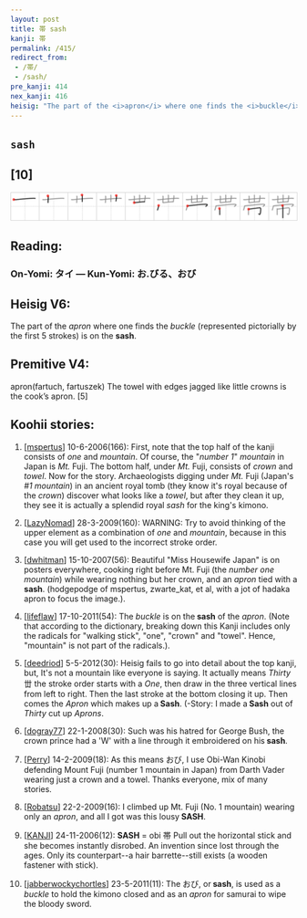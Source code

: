 ```yaml
---
layout: post
title: 帯 sash
kanji: 帯
permalink: /415/
redirect_from:
 - /帯/
 - /sash/
pre_kanji: 414
nex_kanji: 416
heisig: "The part of the <i>apron</i> where one finds the <i>buckle</i> (represented pictorially by the first 5 strokes) is on the <b>sash</b>. apron(fartuch, fartuszek) The towel with edges jagged like little crowns is the cook’s apron. [5]"
---
```


## `sash`

## [10]

<div class="stroke"><img src="../images/E5B8AF.png" /></div>

## Reading:

### On-Yomi: タイ &mdash; Kun-Yomi: お.びる、おび

## Heisig V6:

The part of the <i>apron</i> where one finds the <i>buckle</i> (represented pictorially by the first 5 strokes) is on the <b>sash</b>.

## Premitive V4:

apron(fartuch, fartuszek) The towel with edges jagged like little crowns is the cook’s apron. [5]

## Koohii stories:

1) [<a href="http://kanji.koohii.com/profile/mspertus">mspertus</a>] 10-6-2006(166): First, note that the top half of the kanji consists of <em>one</em> and <em>mountain</em>. Of course, the &quot;<em>number 1</em>&quot; <em>mountain</em> in Japan is <em>Mt.</em> Fuji. The bottom half, under <em>Mt.</em> Fuji, consists of <em>crown</em> and <em>towel</em>. Now for the story. Archaeologists digging under <em>Mt.</em> Fuji (Japan&#039;s <em>#1</em> <em>mountain</em>) in an ancient royal tomb (they know it&#039;s royal because of the <em>crown</em>) discover what looks like a <em>towel</em>, but after they clean it up, they see it is actually a splendid royal <em>sash</em> for the king&#039;s kimono.

2) [<a href="http://kanji.koohii.com/profile/LazyNomad">LazyNomad</a>] 28-3-2009(160): WARNING: Try to avoid thinking of the upper element as a combination of <em>one</em> and <em>mountain</em>, because in this case you will get used to the incorrect stroke order.

3) [<a href="http://kanji.koohii.com/profile/dwhitman">dwhitman</a>] 15-10-2007(56): Beautiful &quot;Miss Housewife Japan&quot; is on posters everywhere, cooking right before Mt. Fuji (the <em>number one</em> <em>mountain</em>) while wearing nothing but her crown, and an <em>apron</em> tied with a<strong> sash</strong>. (hodgepodge of mspertus, zwarte_kat, et al, with a jot of hadaka apron to focus the image.).

4) [<a href="http://kanji.koohii.com/profile/lifeflaw">lifeflaw</a>] 17-10-2011(54): The <em>buckle</em> is on the<strong> sash</strong> of the <em>apron</em>. (Note that according to the dictionary, breaking down this Kanji includes only the radicals for &quot;walking stick&quot;, &quot;one&quot;, &quot;crown&quot; and &quot;towel&quot;. Hence, &quot;mountain&quot; is not part of the radicals.).

5) [<a href="http://kanji.koohii.com/profile/deedriod">deedriod</a>] 5-5-2012(30): Heisig fails to go into detail about the top kanji, but, It&#039;s not a mountain like everyone is saying. It actually means <em>Thirty</em> 丗 the stroke order starts with a <em>One</em>, then draw in the three vertical lines from left to right. Then the last stroke at the bottom closing it up. Then comes the <em>Apron</em> which makes up a<strong> Sash</strong>. (-Story: I made a<strong> Sash</strong> out of <em>Thirty</em> cut up <em>Aprons</em>.

6) [<a href="http://kanji.koohii.com/profile/dogray77">dogray77</a>] 22-1-2008(30): Such was his hatred for George Bush, the crown prince had a &#039;W&#039; with a line through it embroidered on his<strong> sash</strong>.

7) [<a href="http://kanji.koohii.com/profile/Perry">Perry</a>] 14-2-2009(18): As this means おび, I use Obi-Wan Kinobi defending Mount Fuji (number 1 mountain in Japan) from Darth Vader wearing just a crown and a towel. Thanks everyone, mix of many stories.

8) [<a href="http://kanji.koohii.com/profile/Robatsu">Robatsu</a>] 22-2-2009(16): I climbed up Mt. Fuji (No. 1 mountain) wearing only an <em>apron</em>, and all I got was this lousy<strong> SASH</strong>.

9) [<a href="http://kanji.koohii.com/profile/KANJI">KANJI</a>] 24-11-2006(12): <strong>SASH</strong> = obi 帯 Pull out the horizontal stick and she becomes instantly disrobed. An invention since lost through the ages. Only its counterpart--a hair barrette--still exists (a wooden fastener with stick).

10) [<a href="http://kanji.koohii.com/profile/jabberwockychortles">jabberwockychortles</a>] 23-5-2011(11): The おび, or<strong> sash</strong>, is used as a <em>buckle</em> to hold the kimono closed and as an <em>apron</em> for samurai to wipe the bloody sword.
